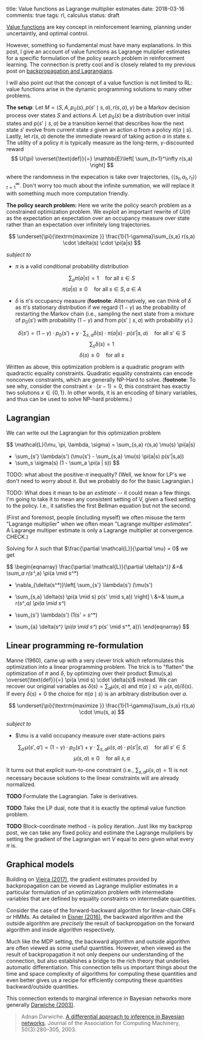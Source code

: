 title: Value functions as Lagrange multiplier estimates
date: 2018-03-16
comments: true
tags: rl, calculus
status: draft

[Value functions](https://en.wikipedia.org/wiki/Bellman_equation) are key
concept in reinforcement learning, planning under uncertaintly, and optimal
control.

<!--
They are a mathematical operationalization of the idea that

> “Life can only be understood backwards; but it must be lived forwards.”
>
> ― [Søren Kierkegaard](https://www.goodreads.com/quotes/6812-life-can-only-be-understood-backwards-but-it-must-be)
-->

However, something so fundamental must have many explanations.  In this post, I
give an account of value functions as Lagrange muliplier estimates for a
specific formulation of the policy search problem in reinforcement learning.
The connection is pretty cool and is closely related to my previous post on
[backpropagation and Lagrangians](http://timvieira.github.io/blog/post/2017/08/18/backprop-is-not-just-the-chain-rule/).

I will also point out that the concept of a value function is not limited to RL:
value functions arise in the dynamic programming solutions to many other
problems.

**The setup**: Let $M = \langle S, A, p_0(s), p(s' \mid s, a), r(s,a), \gamma \rangle$
be a Markov decision process over states $S$ and actions $A$.  Let $p_0(s)$ be a
distribution over initial states and $p(s' \mid s, a)$ be a transition kernel
that describes how the next state $s'$ evolve from current state $s$ given an action $a$
from a policy $\pi(a \mid s)$.  Lastly, let $r(s,a)$ denote the immediate reward of taking action $a$ in state $s$. The utility of a policy $\pi$ is typically measure as the long-term,
$\gamma$-discounted reward
$$
U(\pi) \overset{\text{def}}{=} \mathbb{E}\left[  \sum_{t=1}^\infty r(s,a) \right]
$$

where the randomness in the expecation is take over trajectories, $\langle
\langle s_t, a_t, r_t \rangle \rangle_{t=1}^\infty$.  Don't worry too much about
the infinite summation, we will replace it with something much more computation
friendly.

**The policy search problem:** Here we write the policy search problem as a
constrained optimization problem.  We exploit an important rewrite of $U(\pi)$
as the expectation an expectation over an occupancy measure over state rather
than an expectation over infinitely long trajectories.

$$
\underset{\pi}{\textrm{maximize }} \frac{1}{1-\gamma}\sum_{s,a} r(s,a) \cdot \delta(s) \cdot \pi(a|s)
$$

*subject to*

 - $\pi$ is a valid conditional probability distribution

$$
\textstyle\sum_a \pi(a | s) = 1 \quad\text{for all } s \in S
$$
$$
\pi(a | s) \ge 0 \quad\text{for all } s \in S, a \in A
$$

 - $\delta$ is $\pi$'s occupancy measure (**footnote**: Alternatively, we can
   think of $\delta$ as $\pi$'s stationary distribution if we regard
   $(1-\gamma)$ as the probability of restarting the Markov chain (i.e.,
   sampling the next state from a mixture of $p_0(s')$ with probability
   $(1-\gamma)$ and from $p(s' \mid s,a)$ with probability $\gamma$).)

$$
\delta(s') = (1-\gamma) \cdot p_0(s') + \gamma \cdot \sum_{s,a} \delta(s) \cdot \pi(a|s) \cdot p(s'|s,a)\quad\text{for all }s' \in S
$$
$$
\sum_{s} \delta(s) = 1
$$
$$
\delta(s) \ge 0 \quad\text{for all }s
$$


Written as above, this optimization problem is a quadratic program with
quadractic equality constraints.  Quadratic equality constraints can encode
nonconvex constraints, which are generally NP-Hard to solve.  (**footnote**: To
see why, consider the constraint $x \cdot (x - 1) = 0$, this constraint has
exactly two solutions $x \in \{0, 1\}$.  In other words, it is an encoding of
binary variables, and thus can be used to solve NP-hard problems.)


## Lagrangian
We can write out the Lagrangian for this optimization problem

$$
\mathcal{L}(\mu, \pi, \lambda, \sigma) =
\sum_{s,a} r(s,a) \mu(s) \pi(a|s)
+ \sum_{s'} \lambda(s') (\mu(s') - \sum_{s,a} \mu(s) \pi(a|s) p(s'|s,a))
+ \sum_s \sigma(s) (1 - \sum_a \pi(a | s))
$$

TODO: what about the positive-$\pi$ inequality? (Well, we know for LP's we don't
need to worry about it. But we probably do for the basic Lagrangian.)

TODO: What does it mean to be an *estimate* -- it could mean a few things. I'm
going to take it to mean any consistent setting of V, given a fixed setting to
the policy. I.e., it satisfies the first Bellman equation but not the second.

(First and foremost, people (including myself) we often misuse the term
"Lagrange multiplier" when we often mean "Lagrange multiper *estimates*". A
Lagrange multiper estimate is only a Lagrange multiplier at convergence. CHECK.)


Solving for $\lambda$ such that $\frac{\partial \mathcal{L}}{\partial \mu} = 0$
we get

$$
\begin{eqnarray}
\frac{\partial \mathcal{L}}{\partial \delta(s^*)}
&=&
\sum_a r(s^*,a) \pi(a \mid s^*)
+ \nabla_{\delta(s^*)}\left[ \sum_{s'} \lambda(s') (\mu(s')
- \sum_{s,a} \delta(s) \pi(a \mid s) p(s' \mid s,a)) \right] \\
&=&
\sum_a r(s^*,a) \pi(a \mid s^*)
+ \sum_{s'} \lambda(s') (1(s' = s^*)
- \sum_{a} \delta(s^*) \pi(a \mid s^*) p(s' \mid s^*, a))\\
\end{eqnarray}
$$

## Linear programming re-formulation

Manne (1960), came up with a very clever trick which reformulates this
optimization into a linear programming problem.  The trick is to "flatten" the
optimization of $\pi$ and $\delta$, by optimizing over their product $\mu(s,a)
\overset{\text{def}}{=} \pi(a \mid s) \cdot \delta(s)$ instead.  We can recover
our original variables as $\delta(s) = \sum_a \mu(s,a)$ and $\pi(a \mid s) =
\mu(s,a) / \delta(s)$.  If every $\delta(s)=0$ the choice for $\pi(a \mid s)$ is
an arbitrary distribution over $a$.

$$
\underset{\pi}{\textrm{maximize }} \frac{1}{1-\gamma}\sum_{s,a} r(s,a) \cdot \mu(s, a)
$$

*subject to*

 - $\mu is a valid occupancy measure over state-actions pairs

$$
\sum_{a'} \mu(s',a') = (1-\gamma) \cdot p_0(s') + \gamma \cdot \sum_{s,a} \mu(s,a) \cdot p(s'|s,a)\quad\text{for all }s' \in S
$$
$$
\mu(s, a) \ge 0 \quad\text{for all }s, a
$$

It turns out that explicit sum-to-one constraint (i.e., $\sum_{s,a} \mu(s,a) =
1$) is not necessary because solutions to the linear constraints will are
already normalized.

**TODO** Formulate the Lagrangian.  Take is derivatives.

**TODO** Take the LP dual, note that it is exactly the optimal value function
  problem.

**TODO** Block-coordinate method - is policy iteration.  Just like my backprop
  post, we can take any fixed policy and estimate the Lagrange mulipliers by
  setting the gradient of the Lagrangian wrt $V$ equal to zero given what every
  $\pi$ is.


## Graphical models

Building on
[Vieira (2017)](http://timvieira.github.io/blog/post/2017/08/18/backprop-is-not-just-the-chain-rule/),
the gradient estimates provided by backpropagation can be viewed as Lagrange
muliplier estimates in a particular formulation of an optimization problem with
intermediate variables that are defined by equality constraints on intermediate
quantities.

Consider the case of the forward-backward algorithm for linear-chain CRFs or
HMMs.  As detailed in
[Eisner (2016)](https://www.cs.jhu.edu/~jason/papers/eisner.spnlp16.pdf), the
backward algorithm and the outside algorithm are *precisely* the result of
backpropgation on the forward algorithm and inside algorithm respectively.

Much like the MDP setting, the backward algorithm and outside algorithm are
often viewed as some useful quantities.  However, when viewed as the result of
backpropagation it not only deepens our understanding of the connection, but
also establishes a bridge to the rich theory that underlies automatic
differentiation.  This connection tells us important things about the time and
space complexity of algorithms for computing these quantities and even better
gives us a recipe for efficiently computing these quantities backward/outside
quantities.

This connection extends to marginal inference in Bayesian networks more
generally [Darwiche (2003)](https://dl.acm.org/citation.cfm?id=765570).

> Adnan Darwiche. [A differential approach to inference in Bayesian networks](https://dl.acm.org/citation.cfm?id=765570). Journal of the Association for Computing Machinery, 50(3):280–305, 2003.
